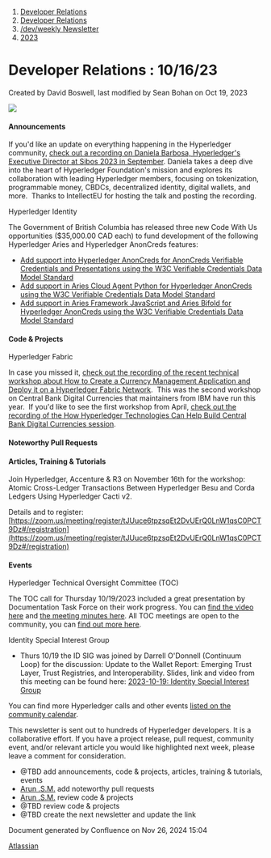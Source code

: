 1. [Developer Relations](index.html)
2. [Developer Relations](Developer-Relations_17170434.html)
3. [/dev/weekly Newsletter](17170445.html)
4. [2023](2023_17171809.html)

# Developer Relations : 10/16/23

Created by David Boswell, last modified by Sean Bohan on Oct 19, 2023

![](attachments/17170434/17171308.png?height=169)

#### Announcements

If you'd like an update on everything happening in the Hyperledger community, [check out a recording on Daniela Barbosa, Hyperledger's Executive Director at Sibos 2023 in September](https://www.youtube.com/watch?v=ae707OrPs6E). Daniela takes a deep dive into the heart of Hyperledger Foundation's mission and explores its collaboration with leading Hyperledger members, focusing on tokenization, programmable money, CBDCs, decentralized identity, digital wallets, and more.  Thanks to IntellectEU for hosting the talk and posting the recording.

Hyperledger Identity

The Government of British Columbia has released three new Code With Us opportunities ($35,000.00 CAD each) to fund development of the following Hyperledger Aries and Hyperledger AnonCreds features: 

- [Add support into Hyperledger AnonCreds for AnonCreds Verifiable Credentials and Presentations using the W3C Verifiable Credentials Data Model Standard](https://marketplace.digital.gov.bc.ca/opportunities/code-with-us/d81f1bb4-4abb-4a4c-8b19-92904e0bd6a6)
- [Add support in Aries Cloud Agent Python for Hyperledger AnonCreds using the W3C Verifiable Credentials Data Model Standard](https://marketplace.digital.gov.bc.ca/opportunities/code-with-us/7afcbd7c-2bbc-41ed-bf27-b6ba6e2903c5)
- [Add support in Aries Framework JavaScript and Aries Bifold for Hyperledger AnonCreds using the W3C Verifiable Credentials Data Model Standard](https://marketplace.digital.gov.bc.ca/opportunities/code-with-us/6f08d6d5-7e3d-489a-a98f-d7c607309dc9)

#### Code &amp; Projects

Hyperledger Fabric

In case you missed it, [check out the recording of the recent technical workshop about How to Create a Currency Management Application and Deploy it on a Hyperledger Fabric Network](https://www.youtube.com/watch?v=PX9SDva97vQ).  This was the second workshop on Central Bank Digital Currencies that maintainers from IBM have run this year.  If you'd like to see the first workshop from April, [check out the recording of the How Hyperledger Technologies Can Help Build Central Bank Digital Currencies session](https://www.youtube.com/watch?v=FEFSV47Rr2M).

#### Noteworthy Pull Requests

#### Articles, Training &amp; Tutorials

Join Hyperledger, Accenture &amp; R3 on November 16th for the workshop: Atomic Cross-Ledger Transactions Between Hyperledger Besu and Corda Ledgers Using Hyperledger Cacti v2.

Details and to register: [https://zoom.us/meeting/register/tJUuce6tpzsqEt2DvUErQ0LnW1qsC0PCT9Dz#/registration](https://zoom.us/meeting/register/tJUuce6tpzsqEt2DvUErQ0LnW1qsC0PCT9Dz#/registration)

#### Events

Hyperledger Technical Oversight Committee (TOC)

The TOC call for Thursday 10/19/2023 included a great presentation by Documentation Task Force on their work progress. You can [find the video here](https://www.youtube.com/watch?v=XI9546AnRPM) and [the meeting minutes here](https://toc.hyperledger.org/meeting-minutes/2023/2023-10-19-TOC-meeting-record.html). All TOC meetings are open to the community, you can [find out more here](https://toc.hyperledger.org/). 

Identity Special Interest Group

- Thurs 10/19 the ID SIG was joined by Darrell O'Donnell (Continuum Loop) for the discussion: Update to the Wallet Report: Emerging Trust Layer, Trust Registries, and Interoperability. Slides, link and video from this meeting can be found here: [2023-10-19: Identity Special Interest Group](https://lf-hyperledger.atlassian.net/wiki/spaces/IWG/pages/18252182/2023-10-19+Identity+Special+Interest+Group)

You can find more Hyperledger calls and other events [listed on the community calendar](https://lf-hyperledger.atlassian.net/wiki/display/HYP/Calendar+of+Public+Meetings).

This newsletter is sent out to hundreds of Hyperledger developers. It is a collaborative effort. If you have a project release, pull request, community event, and/or relevant article you would like highlighted next week, please leave a comment for consideration.

- @TBD add announcements, code &amp; projects, articles, training &amp; tutorials, events
- [Arun .S.M.](https://lf-hyperledger.atlassian.net/wiki/people/621a0e5097d313006ba7386a?ref=confluence) add noteworthy pull requests
- [Arun .S.M.](https://lf-hyperledger.atlassian.net/wiki/people/621a0e5097d313006ba7386a?ref=confluence) review code &amp; projects
- @TBD review code &amp; projects
- @TBD create the next newsletter and update the link

Document generated by Confluence on Nov 26, 2024 15:04

[Atlassian](http://www.atlassian.com/)
